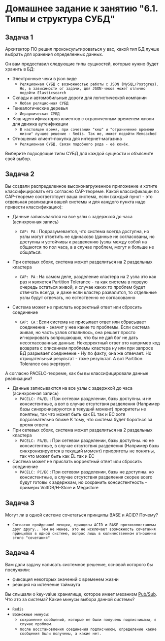# Домашнее задание к занятию "6.1. Типы и структура СУБД"

## Задача 1

Архитектор ПО решил проконсультироваться у вас, какой тип БД 
лучше выбрать для хранения определенных данных.

Он вам предоставил следующие типы сущностей, которые нужно будет хранить в БД:

- Электронные чеки в json виде
  - `Реляционная СУБД с возможностью работы с JSON (MySQL/Postgres). Но, в зависимости от задачи, для JSON-чеков может отлично подойти Elasticsearch`
- Склады и автомобильные дороги для логистической компании
  - `Любая реляционная СУБД`
- Генеалогические деревья
  - `Иерархическая СУБД`
- Кэш идентификаторов клиентов с ограниченным временем жизни для движка аутенфикации
  - `В настоящее время, при сочетании "кеш" и "ограничение времени жизни" лучшее решение - Redis. Так же, может подойти Memcached`
- Отношения клиент-покупка для интернет-магазина
  - `Реляционная СУБД. Связи подобного рода - её конёк.`

Выберите подходящие типы СУБД для каждой сущности и объясните свой выбор.

## Задача 2

Вы создали распределенное высоконагруженное приложение и хотите классифицировать его согласно 
CAP-теореме. Какой классификации по CAP-теореме соответствует ваша система, если 
(каждый пункт - это отдельная реализация вашей системы и для каждого пункта надо привести классификацию):

- Данные записываются на все узлы с задержкой до часа (асинхронная запись)
  - `CAP: PA` : Подразумевается, что система всегда доступна, но узлы могут ответить не одинаково (данные не согласованы, но доступны и устойчивы к разделению (узлы между собой на общаются по пол часа, а в случае проблем, могут и больше не общаться.

- При сетевых сбоях, система может разделиться на 2 раздельных кластера
  - `CAP: PA` : На самом деле, разделение кластера на 2 узла это как раз и является Partition Tolerance - та как система в первую очередь остаться живой, и случае каких то проблем будет отвечать всегда,  и даже если кластер развалится, то отдельные узлы будут отвечать, но естественно не согласованно

- Система может не прислать корректный ответ или сбросить соединение
  - `CAP: CA` : Если система не присылает ответ или сбрасывает соединение - значит у нее какие то проблемы. Если система живая, но часть узлов отвалилось, она решает просто игнорировать вопрошающих, что бы не дай бог не дать несогласованные данные.  Некорректный ответ это например код возврата c описанием проблемы кластера ну или при запросе БД разрывает соединение - Ну по факту, она же отвечает. Но отрицательный результат - тоже результат. А вот Partition Tolerance она жертвует. 

А согласно PACELC-теореме, как бы вы классифицировали данные реализации?
- Данные записываются на все узлы с задержкой до часа (асинхронная запись)
  - `PACELC: PA/EL` : При сетевом разделении, базы доступны. и не консистентные, а вот в  случае отсутствия разделения (Например базы синхронизируются в текущий момент) приоритеты не понятны, так что может быть как EL так и EC хотя подсознательно ближе К тому, что система будет бороться за время ответа.
- При сетевых сбоях, система может разделиться на 2 раздельных кластера
  - `PACELC: PA/EL` : При сетевом разделении, базы доступны. но не консистентные,  в  случае отсутствия разделения (Например базы синхронизируются в текущий момент) приоритеты не понятны, так что может быть как EL так и EC
- Система может не прислать корректный ответ или сбросить соединение
  - `PACELC: PC/EC` : При сетевом разделении, базы не доступны. но консистентные,  в  случае отсутствия разделения скорее всего будут готовы к задержкам, но сохранить консистентность - примеры  VoltDB/H-Store и Megastore

## Задача 3

Могут ли в одной системе сочетаться принципы BASE и ACID? Почему?
    
- `Согласно пройденной лекции, принципы ACID и BASE противопоставимы друг другу.. Тем не менее, это не исключает возможность сочетания принципов в одной системе, вопрос лишь в количественном отношении этого "сочетания"`

## Задача 4

Вам дали задачу написать системное решение, основой которого бы послужили:

- фиксация некоторых значений с временем жизни
- реакция на истечение таймаута

Вы слышали о key-value хранилище, которое имеет механизм [Pub/Sub](https://habr.com/ru/post/278237/). 
Что это за система? Какие минусы выбора данной системы?
    
   - `Redis`
   - `Возможные минусы:`
     - `сохранение сообщений, которые не были получены подписчиками, в случае проблем.`
     - `после восстановления соединения подписчиком, определение какие сообщения были получены, а какие нет.`